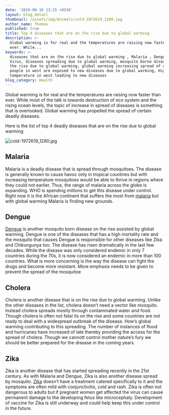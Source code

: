 ```yaml
---
date: '2019-08-10 13:25 +0530'
layout: blog_detail
thumbnail: /assets/img/Animals/cold-1972619_1280.jpg
author_name: Thomas
published: true
title: Top 4 diseases that are on the rise due to global warming
description: >-
  Global warming is for real and the temperatures are raising now faster than
  ever. While...
keywords: >-
  diseases that are on the rise due to global warming , Malaria , Dengue , Zika
  Virus, diseases spreading due to global warming, mosquito borne diseases on
  the rise due to global warming, global warming increasing spread of diseases,
  people in west are exposed to new diseases due to global warming, Higher
  temperature in west leading to new diseases
blog_category: Health
---
```


Global warming is for real and the temperatures are raising now faster than ever. While most of the talk is towards destruction of eco system and the rising ocean levels, the topic of increase in spread of diseases is something that is overlooked. Global warming has propelled the spread of certain deadly diseases. 

Here is the list of top 4 deadly diseases that are on the rise due to global warming

![cold-1972619_1280.jpg]({{site.baseurl}}/assets/img/Animals/cold-1972619_1280.jpg)


## Malaria
Malaria is a deadly disease that is spread through mosquitoes. The disease is generally known to cause havoc only in tropical countries but with increasing temperature mosquitoes would be able to thrive in regions where they could not earlier. Thus, the range of malaria across the globe is expanding. WHO is spending millions to get this disease under control. Right now it is the African continent that suffers the most from [malaria](https://www.who.int/news-room/fact-sheets/detail/malaria) but with global warming Malaria is finding new grounds.

## Dengue
[Dengue](https://www.who.int/news-room/fact-sheets/detail/dengue-and-severe-dengue) is another mosquito born disease on the rise assisted by global warming. Dengue is one of the diseases that has a high mortality rate and the mosquito that causes Dengue is responsible for other diseases like Zika and Chikungunya too. The disease has risen dramatically in the last few decades. While the disease was only considered endemic in only 7 countries during the 70s, it is now considered an endemic in more than 100 countries. What is more concerning is the way the disease can fight the drugs and become more resistant. More emphasis needs to be given to prevent the spread of the mosquitoe

## Cholera
Cholera is another disease that is on the rise due to global warming. Unlike the other diseases in the list, cholera doesn’t need a vector like mosquito. Instead cholera spreads mostly through contaminated water and food. Though cholera is often not fatal its on the rise and some countries are not ready to deal with a widespread outbreak of the disease. How’s global warming contributing to this spreading. The number of instances of flood and hurricanes have increased of late thereby providing the access for the spread of cholera. Though we cannott control mother nature’s fury we should be better prepared for the disease in the coming years.

## Zika
Zika is another disease that has started spreading recently in the 21st century. As with Malaria and Dengue, Zika is also another disease spread by mosquito. [Zika]( https://www.who.int/news-room/fact-sheets/detail/zika-virus) doesn’t have a treatment catered specifically to it and the symptoms are often mild with conjunctivitis, cold and rash. Zika is often not dangerous to adults but if pregnant women get affected the virus can cause permanent damage to the developing fetus like microcephaly. Development of vaccine for Zika is still underway and could help keep this under control in the future.
